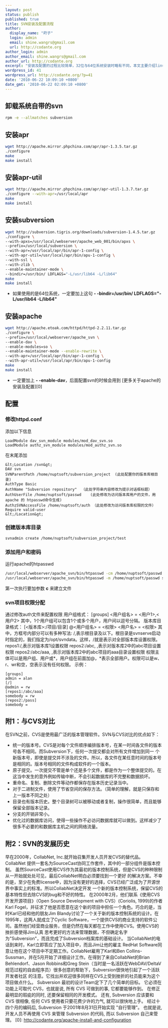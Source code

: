 ```yaml
---
layout: post
status: publish
published: true
title: SVN安装及配置流程
author:
  display_name: "莳子"
  login: admin
  email: shine.wangrs@gmail.com
  url: http://codante.org
author_login: admin
author_email: shine.wangrs@gmail.com
author_url: http://codante.org
excerpt: "安装及配置的过程比较简单，32位与64位系统安装时略有不同，本文主要介绍linux下svn服务器的安装配置及部署到apache的过程。"
wordpress_id: 41
wordpress_url: http://codante.org/?p=41
date: '2010-06-22 10:09:10 +0800'
date_gmt: '2010-06-22 02:09:10 +0800'
---
```


## 卸载系统自带的svn

```bash
rpm -e --allmatches subversion
```

## 安装apr

```bash
wget http://apache.mirror.phpchina.com/apr/apr-1.3.5.tar.gz
./configure
make
make install
```

## 安装apr-util

```bash
wget http://apache.mirror.phpchina.com/apr/apr-util-1.3.7.tar.gz
./configure --with-apr=/usr/local/apr
make
make install
```

## 安装subversion

```bash
wget http://subversion.tigris.org/downloads/subversion-1.4.5.tar.gz
./configure \
--with-apxs=/usr/local/webserver/apache_web_001/bin/apxs \
--prefix=/usr/local/subversion \
--with-apr=/usr/local/apr/bin/apr-1-config \
--with-apr-util=/usr/local/apr/bin/apu-1-config \
--with-ssl \
--with-zlib \
--enable-maintainer-mode \
--bindir=/usr/bin/ LDFLAGS="-L/usr/lib64 -L/lib64"
make
make install
```

* 如果使用的是64位系统，一定要加上这句 **- -bindir=/usr/bin/ LDFLAGS="-L/usr/lib64 -L/lib64"**

## 安装apache

```bash
wget http://apache.etoak.com/httpd/httpd-2.2.11.tar.gz
./configure \
--prefix=/usr/local/webserver/apache_svn \
--enable-dav \
--enable-modules=so \
--enable-maintainer-mode --enable-rewrite \
--with-apr=/usr/local/apr/bin/apr-1-config \
--with-apr-util=/usr/local/apr/bin/apu-1-config
make
make install
```

* 一定要加上 **- -enable-dav**，后面配置svn的时候会用到
[更多关于apache的安装及配置][0]

## 配置

### 修改httpd.conf

添加以下信息

```
LoadModule dav_svn_module modules/mod_dav_svn.so
LoadModule authz_svn_module modules/mod_authz_svn.so
```

在末尾添加

```
&lt;Location /svn&gt;
DAV svn
SVNParentPath /home/nuptsoft/subversion_project  (此处配置你的版本库根目录)
AuthType Basic
AuthName "Subversion repository"  （此处字符串内容修改为提示对话框标题）
AuthUserFile /home/nuptsoft/passwd    (此处修改为访问版本库用户的文件，用apache 的 htpasswd命令生成)
AuthzSVNAccessFile /home/nuptsoft/auth （此处修改为访问版本库权限的文件）
Require valid-user
&lt;/Location&gt;
```

### 创建版本库目录

```bash
svnadmin create /home/nuptsoft/subversion_project/test
```

### 添加用户和密码

运行apache的htpasswd

```bash
/usr/local/webserver/apache_svn/bin/htpasswd -cm /home/nuptsoft/passwd admin
/usr/local/webserver/apache_svn/bin/htpasswd -m /home/nuptsoft/passwd somebody
```

第一次执行要加参数 **c** 来建立文件

### svn项目权限分配

通过修改auth文件来配置权限
用户组格式：
[groups]
&lt;用户组名&gt; = &lt;用户1&gt;,&lt;用户2&gt;
其中，1个用户组可以包含1个或多个用户，用户间以逗号分隔。
版本库目录格式：
[&lt;版本库&gt;:/项目/目录]
@&lt;用户组名&gt; = &lt;权限&gt;
&lt;用户名&gt; = &lt;权限&gt;
其中，方框号内部分可以有多种写法:
/,表示根目录及以下。根目录是svnserve启动时指定的，我们指定为/opt/svndata。这样，/就是表示对全部版本库设置权限。
repos1:/,表示对版本库1设置权限
repos2:/abc, ,表示对版本库2中的abc项目设置权限
repos2:/abc/aaa, ,表示对版本库2中的abc项目的aaa目录设置权限
权限主体可以是用户组、用户或*，用户组在前面加@，*表示全部用户。权限可以是w、r、wr和空，空表示没有任何权限。
示例：

```
[groups]
admin = alan
[/]
@admin = rw
[repos1:/abc/aaa]
somebody = rw
[repos2:/pass]
somebody =
```

## 附1：与CVS对比

在SVN之前，CVS是使用最广泛的版本管理软件。SVN与CVS对比的优点如下：
* 统一的版本号。CVS是对每个文件顺序编排版本号，在某一时间各文件的版本号各不相同。而Subversion下，任何一次提交都会对所有文件增加到同一 个新版本号，即使是提交并不涉及的文件。所以，各文件在某任意时间的版本号是相同的。版本号相同的文件构成软件的一个版本。
* 原子提交。一次提交不管是单个还是多个文件，都是作为一个整体提交的。在这当中发生的意外例如传输中断，不会引起数据库的不完整和数据损坏。
* 重命名、复制、删除文件等动作都保存在版本历史记录当中。
* 对于二进制文件，使用了节省空间的保存方法。（简单的理解，就是只保存和上一版本不同之处）
* 目录也有版本历史。整个目录树可以被移动或者复制，操作很简单，而且能够保留全部版本记录。
* 分支的开销非常小。
* 优化过的数据库访问，使得一些操作不必访问数据库就可以做到。这样减少了很多不必要的和数据库主机之间的网络流量。

## 附2：SVN的发展历史

早在2000年，CollabNet, Inc.就开始召集开发人员开发CVS的替代品。CollabNet 提供一套名为SourceCast协同工作套件，其中的一部分组件是版本控制。 虽然SourceCast使用CVS作为其最初的版本控制系统，但是CVS的种种限制从一开始就处处可见，最后CollabNet明白必须要找到一个更好 的解决方案。不幸的是，至少在免费license中，因为没有更好的选择，CVS已经广泛成为了开源世界中事实上的标准。所以CollabNet决定开发 一个新的版本控制系统，保留CVS的基本特性但去除CVS的bug和不好的特性。
在2000年2月，他们联系《使用CVS开发开源项目》（Open Source Development with CVS）(Coriolis, 1999)的作者Karl Fogel，并征求了他是否愿意在这个新的项目中担任一个角色。巧合的是，当时Karl已经和他的朋友Jim Blandy讨论了一个关于新的版本控制系统的设计。在1995年，这两人就成立了Cyclic Software，一个提供CVS的商业支持的软件公司。虽然他们经营商业服务，但是仍然在每天都在工作中使用CVS。使用CVS的挫折感使得Jim认真 思考更好的方法来管理数据，不但确定名字为"Subversion"，而且完成了Subversion档案库的基础设计。
当CollabNet的电话到来时，Karl立即答应了加入项目中，而且Jim让他的雇主 RedHat Software同意让他在这个项目中不定期工作。CollabNet雇用了Karl和Ben Collins-Sussman，并在5月开始了详细设计工作。在得到了来自CollabNet的Brian Behlendorf、Jason Robbins和Greg Stein（当时是一名活跃在WebDAV/DeltaV规范过程的自由程序员）很多创意的帮助下，Subversion很快地引起了一个活跃开发者社区 的注意。它找出并欢迎很多同样在CVS上受到挫折的社员能来为这个项目做点什么。
Subversion 最初的设计Team定下了几个简单的目标。 它必须在功能上可取代 CVS，也就是说, 所有 CVS 可做到的事, 它都要能够作到。 在修正最明显的瑕疵的同时, 还要保留相同的开发模式。 还有, Subversion 应该要和 CVS 很相像, 任何 CVS 使用者只要花费少许的力气, 就可以很快地上手。
经过十四个月的编码后, Subversion 于2001年8月31日开始实现 "自行管理"。 也就是说, 开发人员不再使用 CVS 来管理 Subversion 的代码, 而以 Subversion 自己来管理。
[0]: http://codante.org/apache-install-and-configuration